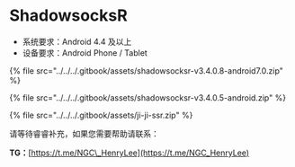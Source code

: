 # ShadowsocksR

* 系统要求：Android 4.4 及以上
* 设备要求：Android Phone / Tablet

{% file src="../../../.gitbook/assets/shadowsocksr-v3.4.0.8-android7.0.zip" %}

{% file src="../../../.gitbook/assets/shadowsocksr-v3.4.0.5-android.zip" %}

{% file src="../../../.gitbook/assets/ji-ji-ssr.zip" %}

请等待睿睿补充，如果您需要帮助请联系：

**TG：**[https://t.me/NGC\_HenryLee](https://t.me/NGC_HenryLee)

